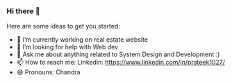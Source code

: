 ### Hi there 👋

<!--
**SymbolofMoon/SymbolofMoon** is a ✨ _special_ ✨ repository because its `README.md` (this file) appears on your GitHub profile.
-->
Here are some ideas to get you started:

- 🔭 I’m currently working on real estate website
- 🤔 I’m looking for help with Web dev
- 💬 Ask me about anything related to System Design and Development :)
- 📫 How to reach me: Linkedin: https://www.linkedin.com/in/prateek1027/
- 😄 Pronouns: Chandra
